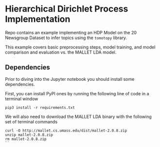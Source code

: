 # Hierarchical Dirichlet Process Implementation 

Repo contains an example implementing an HDP Model on the 20 Newsgroup Dataset to infer topics using the `tomotopy` library.

This example covers basic preprocessing steps, model training, and model comparison and evaluation vs. the MALLET LDA model.

## Dependencies
Prior to diving into the Jupyter notebook you should install some dependencies. 

First, you can install PyPI ones by running the following line of code in a terminal window
```
pip3 install -r requirements.txt
```

We will also need to download the MALLET LDA binary with the following set of terminal commands
```
curl -O http://mallet.cs.umass.edu/dist/mallet-2.0.8.zip
unzip mallet-2.0.8.zip
rm mallet-2.0.8.zip
``